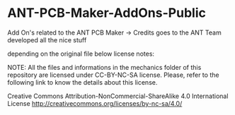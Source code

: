 # ANT-PCB-Maker-AddOns-Public
Add On's related to the ANT PCB Maker -> Credits goes to the ANT Team developed all the nice stuff

depending on the original file below license notes:

NOTE: All the files and informations in the mechanics folder of this repository are licensed under CC-BY-NC-SA license.
Please, refer to the following link to know the details about this license.

Creative Commons Attribution-NonCommercial-ShareAlike 4.0 International License
http://creativecommons.org/licenses/by-nc-sa/4.0/
